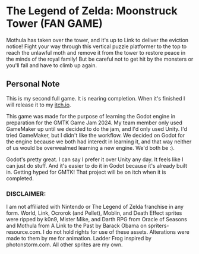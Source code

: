 
# The Legend of Zelda: Moonstruck Tower (FAN GAME)

Mothula has taken over the tower, and it's up to Link to deliver the eviction notice! Fight your way through this vertical puzzle platformer to the top to reach the unlawful moth and remove it from the tower to restore peace in the minds of the royal family! But be careful not to get hit by the monsters or you'll fall and have to climb up again.

## Personal Note
This is my second full game. It is nearing completion. When it's finished I will release it to my [itch.io](https://treadthedawngames.itch.io/).

This game was made for the purpose of learning the Godot engine in preparation for the GMTK Game Jam 2024. My team member only used GameMaker up until we decided to do the jam, and I'd only used Unity. I'd tried GameMaker, but I didn't like the workflow. We decided on Godot for the engine because we both had interedt in learning it, and that way neither of us would be overwealmed learning a new engine. We'd both be :).

Godot's pretty great. I can say I prefer it over Unity any day. It feels like I can just do stuff. And it's easier to do it in Godot because it's already built in. Getting hyped for GMTK! That project will be on itch when it is completed.

### DISCLAIMER:
I am not affiliated with Nintendo or The Legend of Zelda franchise in any form.
World, Link, Ocrorok (and Pellet), Moblin, and Death Effect sprites were ripped by k0n9, Mister Mike, and Darth RPG from Oracle of Seasons and Mothula from A Link to the Past by Barack Obama on spriters-resource.com. I do not hold rights for use of these assets. Alterations were made to them by me for animation. Ladder Frog inspired by photonstorm.com. All other sprites are my own.







